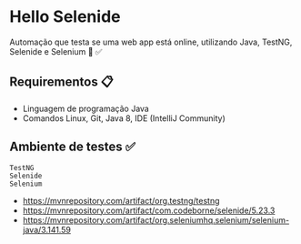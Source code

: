 # Hello Selenide
Automação que testa se uma web app está online, utilizando Java, TestNG, Selenide e Selenium 🤖 ✅

## Requirementos 📋

* Linguagem de programação Java
* Comandos Linux, Git, Java 8, IDE (IntelliJ Community)

## Ambiente de testes ✅

```shell script
TestNG
Selenide
Selenium
```
* https://mvnrepository.com/artifact/org.testng/testng
* https://mvnrepository.com/artifact/com.codeborne/selenide/5.23.3
* https://mvnrepository.com/artifact/org.seleniumhq.selenium/selenium-java/3.141.59
